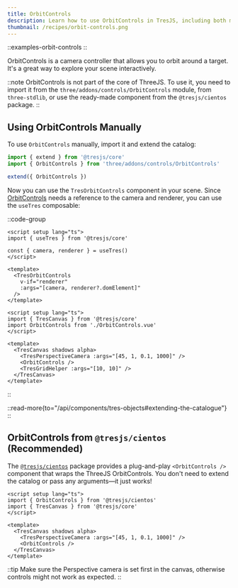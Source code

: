 ```yaml
---
title: OrbitControls
description: Learn how to use OrbitControls in TresJS, including both manual and plug-and-play approaches.
thumbnail: /recipes/orbit-controls.png
---
```


::examples-orbit-controls
::

OrbitControls is a camera controller that allows you to orbit around a target. It's a great way to explore your scene interactively.

::note
OrbitControls is not part of the core of ThreeJS. To use it, you need to import it from the `three/addons/controls/OrbitControls` module, from `three-stdlib`, or use the ready-made component from the `@tresjs/cientos` package.
::

## Using OrbitControls Manually

To use `OrbitControls` manually, import it and extend the catalog:

```ts [setup.ts]
import { extend } from '@tresjs/core'
import { OrbitControls } from 'three/addons/controls/OrbitControls'

extend({ OrbitControls })
```

Now you can use the `TresOrbitControls` component in your scene. Since [OrbitControls](https://threejs.org/docs/#examples/en/controls/OrbitControls) needs a reference to the camera and renderer, you can use the `useTres` composable:

::code-group
```vue [OrbitControls.vue]
<script setup lang="ts">
import { useTres } from '@tresjs/core'

const { camera, renderer } = useTres()
</script>

<template>
  <TresOrbitControls
    v-if="renderer"
    :args="[camera, renderer?.domElement]"
  />
</template>
```

```vue [App.vue]
<script setup lang="ts">
import { TresCanvas } from '@tresjs/core'
import OrbitControls from './OrbitControls.vue'
</script>

<template>
  <TresCanvas shadows alpha>
    <TresPerspectiveCamera :args="[45, 1, 0.1, 1000]" />
    <OrbitControls />
    <TresGridHelper :args="[10, 10]" />
  </TresCanvas>
</template>
```
::

::read-more{to="/api/components/tres-objects#extending-the-catalogue"}
::

## OrbitControls from `@tresjs/cientos` (Recommended)

The [`@tresjs/cientos`](https://cientos.tresjs.org/) package provides a plug-and-play `<OrbitControls />` component that wraps the ThreeJS OrbitControls. You don't need to extend the catalog or pass any arguments—it just works!

```vue [CientosOrbitControls.vue]
<script setup lang="ts">
import { OrbitControls } from '@tresjs/cientos'
import { TresCanvas } from '@tresjs/core'
</script>

<template>
  <TresCanvas shadows alpha>
    <TresPerspectiveCamera :args="[45, 1, 0.1, 1000]" />
    <OrbitControls />
  </TresCanvas>
</template>
```

::tip
Make sure the Perspective camera is set first in the canvas, otherwise controls might not work as expected.
::
